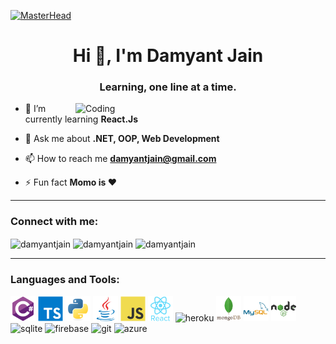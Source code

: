 [![MasterHead](https://res.cloudinary.com/dvzegd9aq/image/upload/v1721765568/Screenshot-2024-05-29-at-6-42-56-PM_wkqhyb.png)](https://www.linkedin.com/in/damyant/)

<h1 align="center">Hi 👋, I'm Damyant Jain</h1>
<h3 align="center">Learning, one line at a time.</h3>

<img align="right" alt="Coding" width="400" src="https://cdn.dribbble.com/users/1162077/screenshots/3848914/programmer.gif">

- 🌱 I’m currently learning **React.Js**

- 💬 Ask me about **.NET, OOP, Web Development**

- 📫 How to reach me **damyantjain@gmail.com**

- ⚡ Fun fact **Momo is ❤️**

---

<h3 align="left">Connect with me:</h3>
<p align="left">
  <a href="https://linkedin.com/in/damyantjain" target="blank" style="text-decoration: none;">
    <img align="center" src="https://raw.githubusercontent.com/rahuldkjain/github-profile-readme-generator/master/src/images/icons/Social/linked-in-alt.svg" alt="damyantjain" height="30" width="40" />
  </a>
  <a href="https://twitter.com/damyantjain" target="blank" style="text-decoration: none;">
    <img align="center" src="https://raw.githubusercontent.com/rahuldkjain/github-profile-readme-generator/master/src/images/icons/Social/twitter.svg" alt="damyantjain" height="30" width="40" />
  </a>
  <a href="https://instagram.com/damyantjain" target="blank" style="text-decoration: none;">
    <img align="center" src="https://raw.githubusercontent.com/rahuldkjain/github-profile-readme-generator/master/src/images/icons/Social/instagram.svg" alt="damyantjain" height="30" width="40" />
  </a>
</p>

---

<h3 align="left">Languages and Tools:</h3>
<p align="left"> 
  <img src="https://raw.githubusercontent.com/devicons/devicon/master/icons/csharp/csharp-original.svg" alt="csharp" width="40" height="40" style="border: none; text-decoration: none;" /> 
  <img src="https://raw.githubusercontent.com/devicons/devicon/master/icons/typescript/typescript-original.svg" alt="typescript" width="40" height="40" style="border: none; text-decoration: none;" /> 
  <img src="https://raw.githubusercontent.com/devicons/devicon/master/icons/python/python-original.svg" alt="python" width="40" height="40" style="border: none; text-decoration: none;" /> 
  <img src="https://raw.githubusercontent.com/devicons/devicon/master/icons/java/java-original.svg" alt="java" width="40" height="40" style="border: none; text-decoration: none;" /> 
  <img src="https://raw.githubusercontent.com/devicons/devicon/master/icons/javascript/javascript-original.svg" alt="javascript" width="40" height="40" style="border: none; text-decoration: none;" /> 
  <img src="https://raw.githubusercontent.com/devicons/devicon/master/icons/react/react-original-wordmark.svg" alt="react" width="40" height="40" style="border: none; text-decoration: none;" /> 
  <img src="https://www.vectorlogo.zone/logos/heroku/heroku-icon.svg" alt="heroku" width="40" height="40" style="border: none; text-decoration: none;" /> 
  <img src="https://raw.githubusercontent.com/devicons/devicon/master/icons/mongodb/mongodb-original-wordmark.svg" alt="mongodb" width="40" height="40" style="border: none; text-decoration: none;" /> 
  <img src="https://raw.githubusercontent.com/devicons/devicon/master/icons/mysql/mysql-original-wordmark.svg" alt="mysql" width="40" height="40" style="border: none; text-decoration: none;" /> 
  <img src="https://raw.githubusercontent.com/devicons/devicon/master/icons/nodejs/nodejs-original-wordmark.svg" alt="nodejs" width="40" height="40" style="border: none; text-decoration: none;" /> 
  <img src="https://www.vectorlogo.zone/logos/sqlite/sqlite-icon.svg" alt="sqlite" width="40" height="40" style="border: none; text-decoration: none;" />   
  <img src="https://www.vectorlogo.zone/logos/firebase/firebase-icon.svg" alt="firebase" width="40" height="40" style="border: none; text-decoration: none;" /> 
  <img src="https://www.vectorlogo.zone/logos/git-scm/git-scm-icon.svg" alt="git" width="40" height="40" style="border: none; text-decoration: none;" /> 
  <img src="https://www.vectorlogo.zone/logos/microsoft_azure/microsoft_azure-icon.svg" alt="azure" width="40" height="40" style="border: none; text-decoration: none;" /> 

</p>
